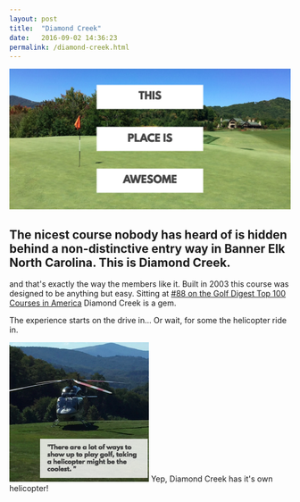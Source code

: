 ```yaml
---
layout: post
title:  "Diamond Creek"
date:   2016-09-02 14:36:23
permalink: /diamond-creek.html
---
```


<span class="image featured"><img src="/images/dpano1.png" alt=""></span>

## The nicest course nobody has heard of is hidden behind a non-distinctive entry way in Banner Elk North Carolina.  This is Diamond Creek. 

and that's exactly the way the members like it.  Built in 2003 this course was designed to be anything but easy. Sitting at [#88 on the Golf Digest Top 100 Courses in America](assets/top100.pdf) Diamond Creek is a gem. 

The experience starts on the drive in... Or wait,  for some the helicopter ride in. 

![Diamond Creek helicopter](images/dhelicopter1.png )
Yep, Diamond Creek has it's own helicopter! 

















